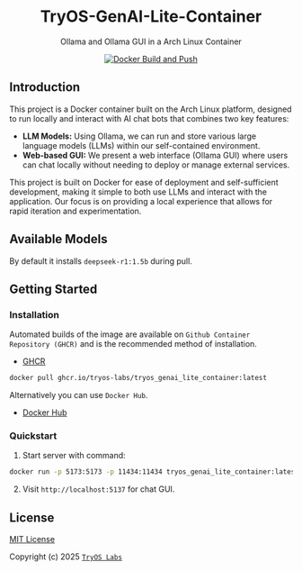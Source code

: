 <div align="center">

# TryOS-GenAI-Lite-Container

Ollama and Ollama GUI in a Arch Linux Container

[![Docker Build and Push](https://github.com/TryOS-Labs/TryOS-GenAI-Lite-Container/actions/workflows/Docker%20Build%20and%20Push.yaml/badge.svg)](https://github.com/TryOS-Labs/TryOS-GenAI-Lite-Container/actions/workflows/Docker%20Build%20and%20Push.yaml)

</div>

## Introduction

This project is a Docker container built on the Arch Linux platform, designed to run locally and interact with AI chat bots that combines two key features:

-   **LLM Models:** Using Ollama, we can run and store various large language models (LLMs) within our self-contained environment.
-   **Web-based GUI:** We present a web interface (Ollama GUI) where users can chat locally without needing to deploy or manage external services.

This project is built on Docker for ease of deployment and self-sufficient development, making it simple to both use LLMs and interact with the application. Our focus is on providing a local experience that allows for rapid iteration and experimentation.

## Available Models

By default it installs `deepseek-r1:1.5b` during pull.

## Getting Started

### Installation

Automated builds of the image are available on `Github Container Repository (GHCR)` and is the recommended method of installation.

-   [GHCR](https://github.com/TryOS-Labs/TryOS-GenAI-Lite-Container/pkgs/container/tryos_genai_lite_container)

```bash
docker pull ghcr.io/tryos-labs/tryos_genai_lite_container:latest
```

Alternatively you can use `Docker Hub`.

-   [Docker Hub]()

### Quickstart

1.  Start server with command:

```bash
docker run -p 5173:5173 -p 11434:11434 tryos_genai_lite_container:latest
```

2. Visit `http://localhost:5137` for chat GUI.

## License

[MIT License](https://github.com/TryOS-Labs/TryOS-GenAI-Lite-Container/blob/main/LICENSE)

Copyright (c) 2025 [`TryOS Labs`](https://github.com/TryOS-Labs)
